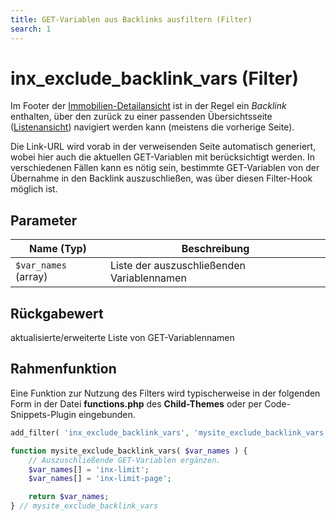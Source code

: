 ```yaml
---
title: GET-Variablen aus Backlinks ausfiltern (Filter)
search: 1
---
```


# inx_exclude_backlink_vars (Filter)

Im Footer der [Immobilien-Detailansicht](../komponenten/detailansicht.html#Standard-Template) ist in der Regel ein <i>Backlink</i> enthalten, über den zurück zu einer passenden Übersichtsseite ([Listenansicht](../komponenten/liste.html)) navigiert werden kann (meistens die vorherige Seite).

Die Link-URL wird vorab in der verweisenden Seite automatisch generiert, wobei hier auch die aktuellen GET-Variablen mit berücksichtigt werden. In verschiedenen Fällen kann es nötig sein, bestimmte GET-Variablen von der Übernahme in den Backlink auszuschließen, was über diesen Filter-Hook möglich ist.

## Parameter

| Name (Typ) | Beschreibung |
| ---------- | ------------ |
| `$var_names` (array) | Liste der auszuschließenden Variablennamen |

## Rückgabewert

aktualisierte/erweiterte Liste von GET-Variablennamen

## Rahmenfunktion

Eine Funktion zur Nutzung des Filters wird typischerweise in der folgenden Form in der Datei **functions.php** des **Child-Themes** oder per Code-Snippets-Plugin eingebunden.

```php
add_filter( 'inx_exclude_backlink_vars', 'mysite_exclude_backlink_vars' );

function mysite_exclude_backlink_vars( $var_names ) {
	// Auszuschließende GET-Variablen ergänzen.
	$var_names[] = 'inx-limit';
	$var_names[] = 'inx-limit-page';

	return $var_names;
} // mysite_exclude_backlink_vars
```